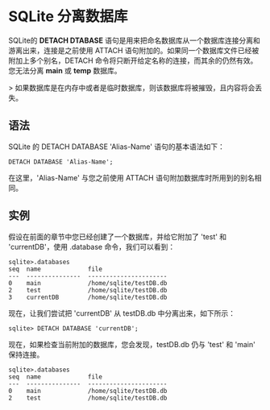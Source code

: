 
# SQLite 分离数据库

SQLite的 **DETACH DTABASE** 语句是用来把命名数据库从一个数据库连接分离和游离出来，连接是之前使用 ATTACH 语句附加的。如果同一个数据库文件已经被附加上多个别名，DETACH 命令将只断开给定名称的连接，而其余的仍然有效。您无法分离 **main** 或 **temp** 数据库。

&gt; 如果数据库是在内存中或者是临时数据库，则该数据库将被摧毁，且内容将会丢失。

## 语法

SQLite 的 DETACH DATABASE 'Alias-Name' 语句的基本语法如下：

```
DETACH DATABASE 'Alias-Name';

```

在这里，'Alias-Name' 与您之前使用 ATTACH 语句附加数据库时所用到的别名相同。

## 实例

假设在前面的章节中您已经创建了一个数据库，并给它附加了 'test' 和 'currentDB'，使用 .database 命令，我们可以看到：

```
sqlite>.databases
seq  name             file
---  ---------------  ----------------------
0    main             /home/sqlite/testDB.db
2    test             /home/sqlite/testDB.db
3    currentDB        /home/sqlite/testDB.db

```

现在，让我们尝试把 'currentDB' 从 testDB.db 中分离出来，如下所示：

```
sqlite> DETACH DATABASE 'currentDB';

```

现在，如果检查当前附加的数据库，您会发现，testDB.db 仍与 'test' 和 'main' 保持连接。

```
sqlite>.databases
seq  name             file
---  ---------------  ----------------------
0    main             /home/sqlite/testDB.db
2    test             /home/sqlite/testDB.db

```

